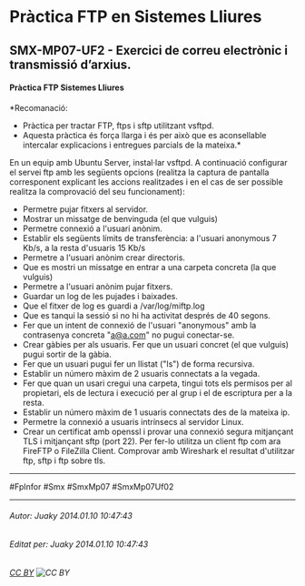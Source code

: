 # Pràctica FTP en Sistemes Lliures
## SMX-MP07-UF2 - Exercici de correu electrònic i transmissió d’arxius.
#### **Pràctica FTP Sistemes Lliures**
*Recomanació: 
- Pràctica per tractar FTP, ftps i sftp utilitzant vsftpd. 
- Aquesta pràctica és força llarga i és per això que es aconsellable intercalar explicacions i entregues parcials de la mateixa.*

En un equip amb Ubuntu Server, instal·lar vsftpd. A continuació configurar el servei ftp amb les següents opcions (realitza la captura de pantalla corresponent explicant les accions realitzades i en el cas de ser possible realitza la comprovació del seu funcionament):

- Permetre pujar fitxers al servidor.
- Mostrar un missatge de benvinguda (el que vulguis)
- Permetre connexió a l'usuari anònim.
- Establir els següents límits de transferència: a l'usuari anonymous 7 Kb/s, a la resta d'usuaris 15 Kb/s
- Permetre a l'usuari anònim crear directoris.
- Que es mostri un missatge en entrar a una carpeta concreta (la que vulguis)
- Permetre a l'usuari anònim pujar fitxers.
- Guardar un log de les pujades i baixades.
- Que el fitxer de log es guardi a /var/log/miftp.log
- Que es tanqui la sessió si no hi ha activitat després de 40 segons.
- Fer que un intent de connexió de l'usuari "anonymous" amb la contrasenya concreta "a@a.com" no pugui conectar-se.
- Crear gàbies per als usuaris. Fer que un usuari concret (el que vulguis) pugui sortir de la gàbia.
- Fer que un usuari pugui fer un llistat ("ls") de forma recursiva.
- Establir un número màxim de 2 usuaris connectats a la vegada.
- Fer que quan un usari cregui una carpeta, tingui tots els permisos per al propietari, els de lectura i execució per al grup i el de escriptura per a la resta.
- Establir un número màxim de 1 usuaris connectats des de la mateixa ip.
- Permetre la connexió a usuaris intrínsecs al servidor Linux.
- Crear un certificat amb openssl i provar una connexió segura mitjançant TLS i mitjançant sftp (port 22). Per fer-lo utilitza un client ftp com ara FireFTP o FileZilla Client. Comprovar amb Wireshark el resultat d'utilitzar ftp, sftp i ftp sobre tls.

---

#FpInfor #Smx #SmxMp07 #SmxMp07Uf02

---

###### Autor: Juaky 2014.01.10 10:47:43
###### Editat per: Juaky 2014.01.10 10:47:43
###### [CC BY](https://creativecommons.org/licenses/by/4.0/) ![CC BY](https://licensebuttons.net/l/by/3.0/80x15.png)
